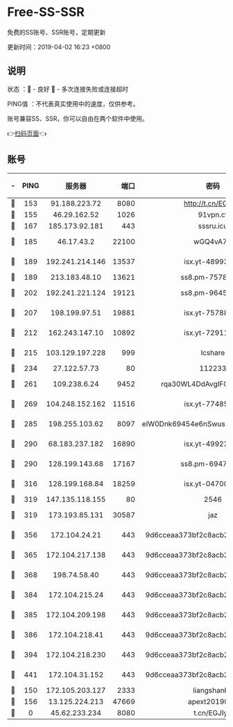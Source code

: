 # Free-SS-SSR

免费的SS账号、SSR账号，定期更新

更新时间：2019-04-02 16:23 +0800

## 说明

状态     ：🙂 - 良好 🙁 - 多次连接失败或连接超时

PING值   ：不代表真实使用中的速度，仅供参考。

账号兼容SS、SSR，你可以自由在两个软件中使用。

👉[扫码页面](https://liesauer.github.io/Free-SS-SSR/)👈

## 账号

|-|PING|服务器|端口|密码|加密方式|区域|
|:----:|:----:|:-----:|-----:|:----:|:----:|:----:|
|🙂|153|91.188.223.72|8080|http://t.cn/EGJIyrl|rc4-md5|RU|
|🙂|155|46.29.162.52|1026|91vpn.cf|rc4-md5|RU|
|🙂|167|185.173.92.181|443|sssru.icu|rc4-md5|RU|
|🙂|185|46.17.43.2|22100|wGQ4vA7D|aes-256-gcm|RU|
|🙂|189|192.241.214.146|13537|isx.yt-48993541|aes-256-cfb|US|
|🙂|189|213.183.48.10|13621|ss8.pm-75785844|rc4-md5|RU|
|🙂|202|192.241.221.124|19121|ss8.pm-96452968|aes-256-cfb|US|
|🙂|207|198.199.97.51|19881|isx.yt-75788519|aes-256-cfb|US|
|🙂|212|162.243.147.10|10892|isx.yt-72911637|aes-256-cfb|US|
|🙂|215|103.129.197.228|999|lcshare|aes-256-cfb|US|
|🙂|234|27.122.57.73|80|112233|chacha20|HK|
|🙂|261|109.238.6.24|9452|rqa30WL4DdAvgIFG6Fs3znzTa|aes-256-cfb|FR|
|🙂|269|104.248.152.162|11516|isx.yt-77485292|aes-256-cfb|SG|
|🙂|285|198.255.103.62|8097|eIW0Dnk69454e6nSwuspv9DmS201tQ0D|aes-256-cfb|US|
|🙂|290|68.183.237.182|16890|isx.yt-49923766|aes-256-cfb|SG|
|🙂|290|128.199.143.68|17167|ss8.pm-69475230|aes-256-cfb|SG|
|🙂|316|128.199.168.84|18259|isx.yt-04700697|aes-256-cfb|SG|
|🙂|319|147.135.118.155|80|2546|chacha20|US|
|🙂|319|173.193.85.131|30587|jaz|aes-256-cfb|US|
|🙂|356|172.104.24.21|443|9d6cceaa373bf2c8acb22e60b6a58be6|aes-256-cfb|US|
|🙂|365|172.104.217.138|443|9d6cceaa373bf2c8acb22e60b6a58be6|aes-256-cfb|US|
|🙂|368|198.74.58.40|443|9d6cceaa373bf2c8acb22e60b6a58be6|aes-256-cfb|US|
|🙂|384|172.104.215.24|443|9d6cceaa373bf2c8acb22e60b6a58be6|aes-256-cfb|US|
|🙂|385|172.104.209.198|443|9d6cceaa373bf2c8acb22e60b6a58be6|aes-256-cfb|US|
|🙂|386|172.104.218.41|443|9d6cceaa373bf2c8acb22e60b6a58be6|aes-256-cfb|US|
|🙂|394|172.104.218.230|443|9d6cceaa373bf2c8acb22e60b6a58be6|aes-256-cfb|US|
|🙂|441|172.104.31.152|443|9d6cceaa373bf2c8acb22e60b6a58be6|aes-256-cfb|US|
|🙂|150|172.105.203.127|2333|liangshanbo|chacha20|JP|
|🙂|156|13.125.224.213|47669|apext2019001|chacha20|KR|
|🙁|0|45.62.233.234|8080|t.cn/EGJIyrl|rc4-md5|CA|
